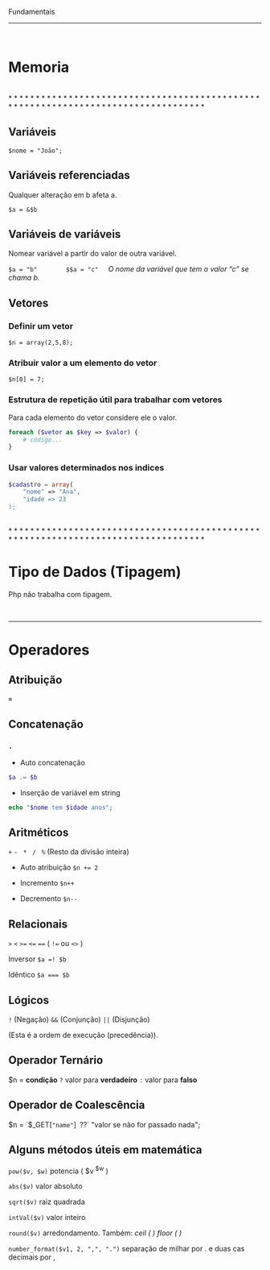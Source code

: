 Fundamentais
***
<br/>
 
# Memoria

<br/>
* * * * * * * * * * * * * * * * * * * * * * * * * * * * * * * * * * * * * * * * * * * * * * * * * * * * * * * * * * * * * * * * * * * * * * * * * * * * * * * * * *


## Variáveis

`$nome = "João";`

## Variáveis referenciadas

Qualquer alteração em b afeta a.  

`$a = &$b`

## Variáveis de variáveis

Nomear variável a partir do valor de outra variável. 

`$a = "b"        $$a = "c"` &nbsp; &nbsp; _O nome da variável que tem o valor “c” se chama b._

## Vetores

### Definir um vetor  

`$n = array(2,5,8);`

### Atribuir valor a um elemento do vetor

`$n[0] = 7;`
 
### Estrutura de repetição útil para trabalhar com vetores  

Para cada elemento do vetor considere ele o valor.

```php 
foreach ($vetor as $key => $valor) {
    # código...
}
```

### Usar valores determinados nos indices

```php
$cadastro = array(
    "nome" => "Ana", 
    "idade => 23
);
```

<br/>
* * * * * * * * * * * * * * * * * * * * * * * * * * * * * * * * * * * * * * * * * * * * * * * * * * * * * * * * * * * * * * * * * * * * * * * * * * * * * * * * * *
<br/>

# Tipo de Dados (Tipagem)

Php não trabalha com tipagem.

<br/>

***
# Operadores

## Atribuição

#### `=`

## Concatenação

### `.`

* Auto concatenação 	
```php
$a .= $b
```

* Inserção de variável em string
```php
echo "$nome tem $idade anos";
```

## Aritméticos

`+` `-` ` *` ` /` ` %` (Resto da divisão inteira)

* Auto atribuição      `$n += 2`  

* Incremento        `$n++`  

* Decremento        `$n--`

## Relacionais

`>` `<` `>=` `<=` `==` ( `!=` ou `<>` )     

Inversor `$a =! $b`  

Idêntico `$a === $b`

## Lógicos

`!` (Negação) `&&` (Conjunção) `||` (Disjunção)  

(Esta é a ordem de execução (precedência)).

## Operador Ternário		

$n = **condição** `?` valor para **verdadeiro** `:` valor para **falso**

## Operador de Coalescência

$n = `$_GET[`"name"`]` `??` "valor se não for passado nada";

## Alguns métodos úteis em matemática

`pow($v, $w)` potencia ( $v<sup> $w</sup> )

`abs($v)` valor absoluto   

`sqrt($v)` raiz quadrada   

`intVal($v)` valor inteiro   

`round($v)` arredondamento. Também: _ceil ( ) floor ( )_  

`number_format($v1, 2, ",", ".")` separação de milhar por . e duas cas decimais por ,